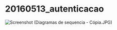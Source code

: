 # 20160513_autenticacao

![Screenshot](https://raw.githubusercontent.com/rffantunes/20160513_autenticacao/blob/master/Diagramas%20de%20sequencia%20-%20Cópia.JPG)
(Diagramas de sequencia - Cópia.JPG)
